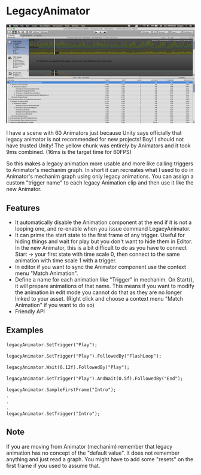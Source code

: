 # LegacyAnimator

![screenshot](ss.png)

I have a scene with 60 Animators just because Unity says officially that legacy animator is not recommended for new projects! Boy! I should not have trusted Unity! The yellow chunk was entirely by Animators and it took 9ms combined. (16ms is the target time for 60FPS)

So this makes a legacy animation more usable and more like calling triggers to Animator's mechanim graph. In short it can recreates what I used to do in Animator's mechanim graph using only legacy animations. You can assign a custom "trigger name" to each legacy Animation clip and then use it like the new Animator.

## Features

- It automatically disable the Animation component at the end if it is not a looping one, and re-enable when you issue command LegacyAnimator.
- It can prime the start state to the first frame of any trigger. Useful for hiding things and wait for play but you don't want to hide them in Editor. In the new Animator, this is a bit difficult to do as you have to connect Start -> your first state with time scale 0, then connect to the same animation with time scale 1 with a trigger.
- In editor if you want to sync the Animator component use the context menu "Match Animation".
- Define a name for each animation like "Trigger" in mechanim. On Start(), it will prepare animations of that name. This means if you want to modify the animation in edit mode you cannot do that as they are no longer linked to your asset. (Right click and choose a context menu "Match Animation" if you want to do so)
- Friendly API

## Examples

```
legacyAnimator.SetTrigger("Play");
```

```
legacyAnimator.SetTrigger("Play").FollowedBy("FlashLoop");
```

```
legacyAnimator.Wait(0.12f).FollowedBy("Play");
```

```
legacyAnimator.SetTrigger("Play").AndWait(0.5f).FollowedBy("End");
```

```
legacyAnimator.SampleFirstFrame("Intro");
.
.
.
legacyAnimator.SetTrigger("Intro");
```


## Note

If you are moving from Animator (mechanim) remember that legacy animation has no concept of the "default value". It does not remember anything and just read a graph. You might have to add some "resets" on the first frame if you used to assume that.